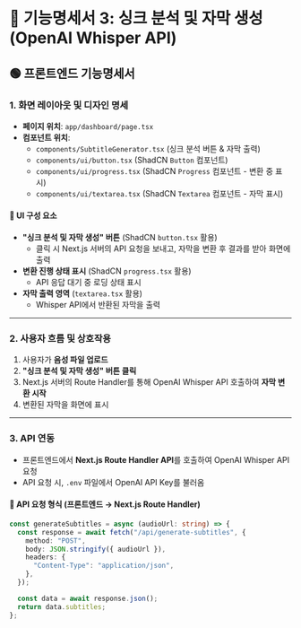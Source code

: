 # 📌 기능명세서 3: 싱크 분석 및 자막 생성 (OpenAI Whisper API)

## 🟢 프론트엔드 기능명세서

### 1. 화면 레이아웃 및 디자인 명세

- **페이지 위치**: `app/dashboard/page.tsx`
- **컴포넌트 위치**:
  - `components/SubtitleGenerator.tsx` (싱크 분석 버튼 & 자막 출력)
  - `components/ui/button.tsx` (ShadCN `Button` 컴포넌트)
  - `components/ui/progress.tsx` (ShadCN `Progress` 컴포넌트 - 변환 중 표시)
  - `components/ui/textarea.tsx` (ShadCN `Textarea` 컴포넌트 - 자막 표시)

#### 📍 UI 구성 요소

- **"싱크 분석 및 자막 생성" 버튼** (ShadCN `button.tsx` 활용)
  - 클릭 시 Next.js 서버의 API 요청을 보내고, 자막을 변환 후 결과를 받아 화면에 출력
- **변환 진행 상태 표시** (ShadCN `progress.tsx` 활용)
  - API 응답 대기 중 로딩 상태 표시
- **자막 출력 영역** (`textarea.tsx` 활용)
  - Whisper API에서 반환된 자막을 출력

---

### 2. 사용자 흐름 및 상호작용

1. 사용자가 **음성 파일 업로드**
2. **"싱크 분석 및 자막 생성" 버튼 클릭**
3. Next.js 서버의 Route Handler를 통해 OpenAI Whisper API 호출하여 **자막 변환 시작**
4. 변환된 자막을 화면에 표시

---

### 3. API 연동

- 프론트엔드에서 **Next.js Route Handler API**를 호출하여 OpenAI Whisper API 요청
- API 요청 시, `.env` 파일에서 OpenAI API Key를 불러옴

#### 📍 API 요청 형식 (프론트엔드 → Next.js Route Handler)

```ts
const generateSubtitles = async (audioUrl: string) => {
  const response = await fetch("/api/generate-subtitles", {
    method: "POST",
    body: JSON.stringify({ audioUrl }),
    headers: {
      "Content-Type": "application/json",
    },
  });

  const data = await response.json();
  return data.subtitles;
};
```
